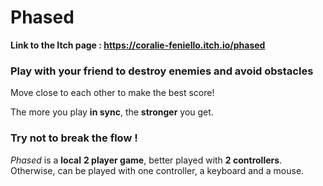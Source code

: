 # Phased

**Link to the Itch page : https://coralie-feniello.itch.io/phased**

### Play with your friend to destroy enemies and avoid obstacles

Move close to each other to make the best score!

The more you play **in sync**, the **stronger** you get.   

### Try not to break the flow !

*Phased* is a **local** **2 player game**, better played with **2 controllers**. Otherwise, can be played with one controller, a keyboard and a mouse.
